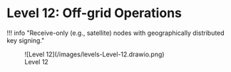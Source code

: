 # Level 12: Off-grid Operations

!!! info "Receive-only (e.g., satellite) nodes with geographically distributed key signing."

<figure markdown>
![Level 12](/images/levels-Level-12.drawio.png)
  <figcaption>Level 12</figcaption>
</figure>


